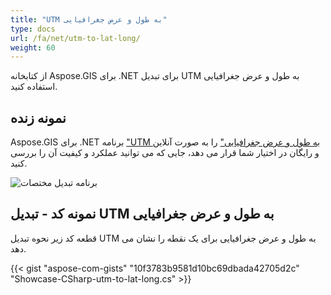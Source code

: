 ```yaml
---
title: "UTM به طول و عرض جغرافیایی"
type: docs
url: /fa/net/utm-to-lat-long/
weight: 60
---
```


از کتابخانه Aspose.GIS برای .NET برای تبدیل UTM به طول و عرض جغرافیایی استفاده کنید.

## **نمونه زنده**

Aspose.GIS برای .NET برنامه ["UTM به طول و عرض جغرافیایی"](https://products.aspose.app/gis/transformation/utm-to-lat-long) را به صورت آنلاین و رایگان در اختیار شما قرار می دهد، جایی که می توانید عملکرد و کیفیت آن را بررسی کنید.

![برنامه تبدیل مختصات](transform-coordinates.png)

## **نمونه کد - تبدیل UTM به طول و عرض جغرافیایی**

قطعه کد زیر نحوه تبدیل UTM به طول و عرض جغرافیایی برای یک نقطه را نشان می دهد.

{{< gist "aspose-com-gists" "10f3783b9581d10bc69dbada42705d2c" "Showcase-CSharp-utm-to-lat-long.cs" >}}
